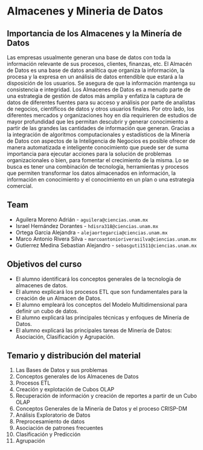 # Almacenes y Mineria de Datos

## Importancia de los Almacenes y la Minería de Datos
Las empresas usualmente generan una base de datos con toda la información relevante de sus procesos, clientes, finanzas, etc. El Almacén de Datos es una base de datos analítica que organiza la información, la procesa y la expresa en un análisis de datos entendible que estará a la disposición de los usuarios. Se asegura de que la información mantenga su consistencia e integridad. Los Almacenes de Datos es a menudo parte de una estrategia de gestión de datos más amplia y enfatiza la captura de datos de diferentes fuentes para su acceso y análisis por parte de analistas de negocios, científicos de datos y otros usuarios finales.
Por otro lado, los diferentes mercados y organizaciones hoy en día requirieren de estudios de mayor profundidad que les permitan descubrir y generar conocimiento a partir de las grandes las cantidades de información que generan. Gracias a la integración de algoritmos computacionales y estadísticos de la Minería de Datos con aspectos de la Inteligencia de Negocios es posible ofrecer de manera automatizada e inteligente conocimiento que puede ser de suma importancia para ejecutar acciones para la solución de problemas organizacionales o bien, para fomentar el crecimiento de la misma. Lo se busca es tener una combinación de tecnología, herramientas y procesos que permiten transformar los datos almacenados en información, la información en conocimiento y el conocimiento en un plan o una estrategia comercial.

## Team

- Aguilera Moreno Adrián - `aguilera@ciencias.unam.mx`
- Israel Hernández Dorantes - `hdisra318@ciencias.unam.mx`
- Ortega Garcia Alejandra - `alejaortegarcia@ciencias.unam.mx`
- Marco Antonio Rivera Silva - `marcoantonioriverasilva@ciencias.unam.mx`
- Gutierrez Medina Sebastian Alejandro - `sebasguti1511@ciencias.unam.mx`

## Objetivos del curso
- El alumno identificará los conceptos generales de la tecnología de almacenes de datos.
- El alumno explicará los procesos ETL que son fundamentales para la creación de un Almacen de Datos.
- El alumno empleará los conceptos del Modelo Multidimensional para definir un cubo de datos.
- El alumno explicará las principales técnicas y enfoques de Minería de Datos.
- El alumno explicará las principales tareas de Minería de Datos: Asociación, Clasificación y Agrupación.

## Temario y distribución del material
1. Las Bases de Datos y sus problemas
2. Conceptos generales de los Almacenes de Datos
3. Procesos ETL
4. Creación y explotación de Cubos OLAP
5. Recuperación de información y creación de reportes a partir de un Cubo OLAP
6. Conceptos Generales de la Minería de Datos y el proceso CRISP-DM
7. Análisis Exploratorio de Datos
8. Preprocesamiento de datos
9. Asociación de patrones frecuentes
10. Clasificación y Predicción
11. Agrupación

